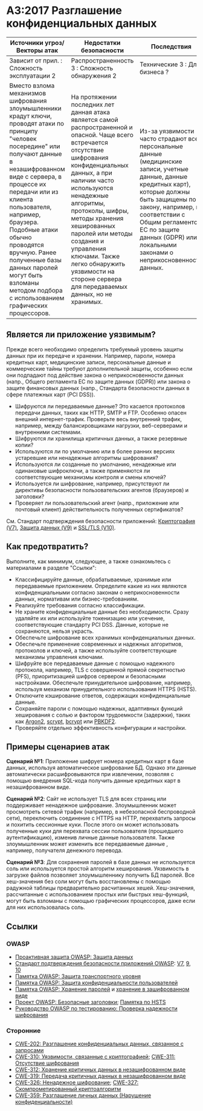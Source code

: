 # A3:2017 Разглашение конфиденциальных данных

| Источники угроз/Векторы атак | Недостатки безопасности | Последствия |
| -- | -- | -- |
| Зависит от прил. : Сложность эксплуатации 2 | Распространенность 3 : Сложность обнаружения 2 | Технические 3 : Для бизнеса ? |
| Вместо взлома механизмов шифрования злоумышленники крадут ключи, проводят атаки по принципу "человек посередине" или получают данные в незашифрованном виде с сервера, в процессе их передачи или из клиента пользователя, например, браузера. Подобные атаки обычно проводятся вручную. Ранее полученные базы данных паролей могут быть взломаны методом подбора с использованием графических процессоров. | На протяжении последних лет данная атака является самой распространенной и опасной. Чаще всего встречается отсутствие шифрования конфиденциальных данных, а при наличии часто используются ненадежные алгоритмы, протоколы, шифры, методы хранения хешированных паролей или методы создания и управления ключами. Также легко обнаружить уязвимости на стороне сервера для передаваемых данных, но не хранимых. | Из-за уязвимости часто страдают все персональные данные (медицинские записи, учетные данные, данные кредитных карт), которые должны быть защищены по закону, например, в соответствии с Общим регламентом ЕС по защите данных (GDPR) или локальными законами о неприкосновенности данных. |

## Является ли приложение уязвимым?

Прежде всего необходимо определить требуемый уровень защиты данных при их передаче и хранении. Например, пароли, номера кредитных карт, медицинские записи, персональные данные и коммерческие тайны требуют дополнительной защиты, особенно если они подпадают под действие закона о неприкосновенности данных (напр., Общего регламента ЕС по защите данных (GDPR)) или закона о защите финансовых данных (напр., Стандарта безопасности данных в сфере платежных карт (PCI DSS)).

* Шифруются ли передаваемые данные? Это касается протоколов передачи данных, таких как HTTP, SMTP и FTP. Особенно опасен внешний интернет-трафик. Проверьте весь внутренний трафик, например, между балансировщиками нагрузки, веб-серверами и внутренними системами.
* Шифруются ли хранилища критичных данных, а также резервные копии?
* Используются ли по умолчанию или в более ранних версиях устаревшие или ненадежные алгоритмы шифрования?
* Используются ли созданные по умолчанию, ненадежные или одинаковые шифроключи, а также применяются ли соответствующие механизмы контроля и смены ключей?
* Используется ли шифрование, например, присутствуют ли директивы безопасности пользовательских агентов (браузеров) и заголовки?
* Проверяет ли пользовательский агент (напр., приложение или почтовый клиент) действительность полученных сертификатов?

См. Стандарт подтверждения безопасности приложений: [Криптография (V7)](https://www.owasp.org/index.php/ASVS_V7_Cryptography), [Защита данных (V9)](https://www.owasp.org/index.php/ASVS_V9_Data_Protection) и [SSL/TLS (V10)](https://www.owasp.org/index.php/ASVS_V10_Communications).

## Как предотвратить?

Выполните, как минимум, следующее, а также ознакомьтесь с материалами в разделе "Ссылки":

* Классифицируйте данные, обрабатываемые, хранимые или передаваемые приложением. Определите какие из них являются конфиденциальными согласно законам о неприкосновенности данных, нормативам или бизнес-требованиям.
* Реализуйте требования согласно классификации.
* Не храните конфиденциальные данные без необходимости. Сразу удаляйте их или используйте токенизацию или усечение, соответствующие стандарту PCI DSS. Данные, которые не сохраняются, нельзя украсть.
* Обеспечьте шифрование всех хранимых конфиденциальных данных.
* Обеспечьте применение современных и надежных алгоритмов, протоколов и ключей, а также используйте соответствующие механизмы управления ключами.
* Шифруйте все передаваемые данные с помощью надежного протокола, например, TLS с совершенной прямой секретностью (PFS), приоритизацией шифров сервером и безопасными настройками. Обеспечьте принудительное шифрование, например, используя механизм принудительного использования HTTPS (HSTS).
* Отключите кэширование ответов, содержащих конфиденциальные данные.
* Сохраняйте пароли с помощью надежных, адаптивных функций хеширования с солью и фактором трудоемкости (задержки), таких как [Argon2](https://www.cryptolux.org/index.php/Argon2), [scrypt](https://wikipedia.org/wiki/Scrypt), [bcrypt](https://wikipedia.org/wiki/Bcrypt) или [PBKDF2](https://wikipedia.org/wiki/PBKDF2).
* Проверяйте отдельно эффективность конфигурации и настройки.

## Примеры сценариев атак

**Сценарий №1**: Приложение шифрует номера кредитных карт в базе данных, используя автоматическое шифрование БД. Однако эти данные автоматически расшифровываются при извлечении, позволяя с помощью внедрения SQL-кода получить данные кредитных карт в незашифрованном виде.

**Сценарий №2**: Сайт не использует TLS для всех страниц или поддерживает ненадежное шифрование. Злоумышленник может просмотреть сетевой трафик (например, в небезопасной беспроводной сети), переключить соединение с HTTPS на HTTP, перехватить запросы и похитить сессионные куки. После этого он может использовать полученные куки для перехвата сессии пользователя (прошедшего аутентификацию), изменив личные данные пользователя. Также злоумышленник может изменить все передаваемые данные , например, получателя денежного перевода.

**Сценарий №3**: Для сохранения паролей в базе данных не используется соль или используется простой алгоритм хеширования. Уязвимость в загрузке файлов позволяет злоумышленнику получить БД паролей. Все хеш-значения без соли могут быть восстановлены с помощью радужной таблицы предварительно расчитанных хешей. Хеш-значения, рассчитанные с использованием простых или быстрых хеш-функций, могут быть взломаны с помощью графических процессоров, даже если для них использовалась соль. 

## Ссылки

### OWASP

* [Проактивная защита OWASP: Защита данных](https://www.owasp.org/index.php/OWASP_Proactive_Controls#7:_Protect_Data)
* [Стандарт подтверждения безопасности приложений OWASP]((https://www.owasp.org/index.php/Category:OWASP_Application_Security_Verification_Standard_Project)): [V7](https://www.owasp.org/index.php/ASVS_V7_Cryptography), [9](https://www.owasp.org/index.php/ASVS_V9_Data_Protection), [10](https://www.owasp.org/index.php/ASVS_V10_Communications)
* [Памятка OWASP: Защита транспортного уровня](https://www.owasp.org/index.php/Transport_Layer_Protection_Cheat_Sheet)
* [Памятка OWASP: Защита конфиденциальности пользователей](https://www.owasp.org/index.php/User_Privacy_Protection_Cheat_Sheet)
* [Памятка OWASP: Хранение паролей](https://www.owasp.org/index.php/Password_Storage_Cheat_Sheet) и [хранение в зашифрованном виде](https://www.owasp.org/index.php/Cryptographic_Storage_Cheat_Sheet)
* [Проект OWASP: Безопасные заголовки](https://www.owasp.org/index.php/OWASP_Secure_Headers_Project); [Памятка по HSTS](https://www.owasp.org/index.php/HTTP_Strict_Transport_Security_Cheat_Sheet)
* [Руководство OWASP по тестированию: Проверка надежности шифрования](https://www.owasp.org/index.php/Testing_for_weak_Cryptography)

### Сторонние

* [CWE-202: Разглашение конфиденциальных данных, связанное с запросами](https://cwe.mitre.org/data/definitions/202.html)
* [CWE-310: Уязвимости, связанные с криптографией](https://cwe.mitre.org/data/definitions/310.html); [CWE-311: Отсутствие шифрования](https://cwe.mitre.org/data/definitions/311.html)
* [CWE-312: Хранение критичных данных в незашифрованном виде](https://cwe.mitre.org/data/definitions/312.html)
* [CWE-319: Передача критичных данных в незашифрованном виде](https://cwe.mitre.org/data/definitions/319.html)
* [CWE-326: Ненадежное шифрование](https://cwe.mitre.org/data/definitions/326.html); [CWE-327: Скомпрометированный криптоалгоритм](https://cwe.mitre.org/data/definitions/327.html)
* [CWE-359: Разглашение личных данных (Нарушение конфиденциальности)](https://cwe.mitre.org/data/definitions/359.html)